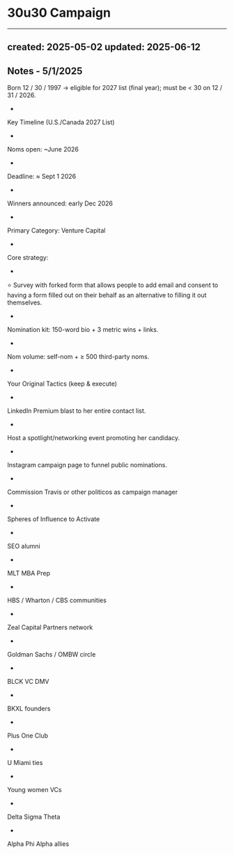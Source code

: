 # 30u30 Campaign

---
created: 2025-05-02
updated: 2025-06-12
---

Notes - 5/1/2025
- 
Born 12 / 30 / 1997 → eligible for 2027 list (final year); must be < 30 on 12 / 31 / 2026.  

- 
Key Timeline (U.S./Canada 2027 List)

- 
Noms open: ~June 2026

- 
Deadline: ≈ Sept 1 2026

- 
Winners announced: early Dec 2026

- 
Primary Category: Venture Capital

- 
Core strategy:

- 
⭐️ Survey with forked form that allows people to add email and consent to having a form filled out on their behalf as an alternative to filling it out themselves. 

- 
Nomination kit: 150-word bio + 3 metric wins + links.

- 
Nom volume: self-nom + ≥ 500 third-party noms.

- 
Your Original Tactics (keep & execute)

- 
LinkedIn Premium blast to her entire contact list.

- 
Host a spotlight/networking event promoting her candidacy.

- 
Instagram campaign page to funnel public nominations.

- 
Commission Travis or other politicos as campaign manager

- 
Spheres of Influence to Activate

- 
SEO alumni

- 
MLT MBA Prep

- 
HBS / Wharton / CBS communities

- 
Zeal Capital Partners network

- 
Goldman Sachs / OMBW circle

- 
BLCK VC DMV

- 
BKXL founders

- 
Plus One Club

- 
U Miami ties

- 
Young women VCs

- 
Delta Sigma Theta

- 
Alpha Phi Alpha allies